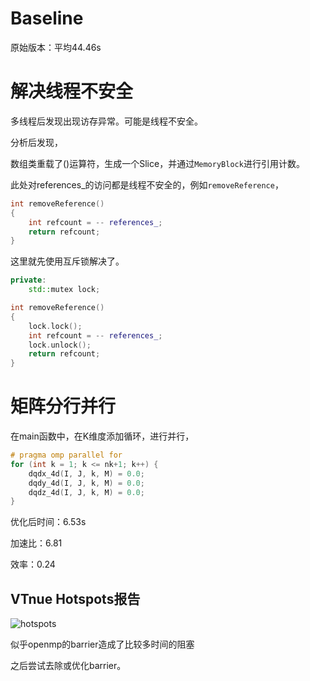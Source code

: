 # Baseline
原始版本：平均44.46s

# 解决线程不安全

多线程后发现出现访存异常。可能是线程不安全。

分析后发现，

数组类重载了()运算符，生成一个Slice，并通过`MemoryBlock`进行引用计数。

此处对references_的访问都是线程不安全的，例如`removeReference`，

~~~C++
int removeReference()
{
    int refcount = -- references_;
    return refcount;
}
~~~



这里就先使用互斥锁解决了。

~~~C++
private: 
    std::mutex lock;

int removeReference()
{
    lock.lock();
    int refcount = -- references_;
    lock.unlock();
    return refcount;
}
~~~

# 矩阵分行并行

在main函数中，在K维度添加循环，进行并行，

~~~C++
# pragma omp parallel for
for (int k = 1; k <= nk+1; k++) {
    dqdx_4d(I, J, k, M) = 0.0;
    dqdy_4d(I, J, k, M) = 0.0;
    dqdz_4d(I, J, k, M) = 0.0;
}
~~~



优化后时间：6.53s

加速比：6.81

效率：0.24



## VTnue Hotspots报告

![hotspots](assets/1560329633898.png"Hotspots")

似乎openmp的barrier造成了比较多时间的阻塞

之后尝试去除或优化barrier。